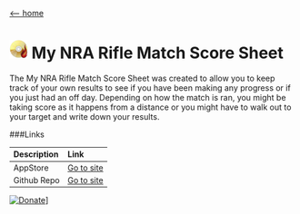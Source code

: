 [ <-- home](README.md)
# ![logo](img/BSLogo_32x32.png) My NRA Rifle Match Score Sheet

The My NRA Rifle Match Score Sheet was created to allow you to keep track of your own results to see if you have been making any progress or if you just had an off day.
Depending on how the match is ran, you might be taking score as it happens from a distance or you might have to walk out to your target and write down your results.

###Links

| Description | Link |     
|:--|:--|
| AppStore | [Go to site](https://apps.apple.com/us/app/my-nra-rifle-match-score-sheet/id1241521195?ls=1) |
| Github Repo | [Go to site](https://github.com/burnsoftnet/MyNRARifleMatchScoreSheet) |
   

[![Donate](https://www.paypalobjects.com/en_US/i/btn/btn_donateCC_LG.gif)](https://www.paypal.com/cgi-bin/webscr?cmd=_s-xclick&hosted_button_id=JSW8XEMQVH4BE)]